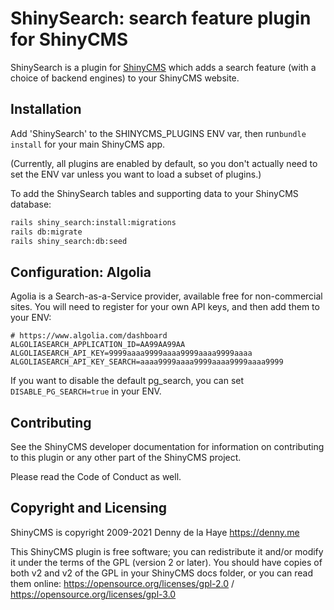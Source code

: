 # ShinySearch: search feature plugin for ShinyCMS

ShinySearch is a plugin for [ShinyCMS](https://shinycms.org) which adds a search feature (with a choice of backend engines) to your ShinyCMS website.


## Installation

Add 'ShinySearch' to the SHINYCMS_PLUGINS ENV var, then run`bundle install` for your main ShinyCMS app.

(Currently, all plugins are enabled by default, so you don't actually need to set the ENV var unless you want to load a subset of plugins.)

To add the ShinySearch tables and supporting data to your ShinyCMS database:
```bash
rails shiny_search:install:migrations
rails db:migrate
rails shiny_search:db:seed
```

## Configuration: Algolia

Agolia is a Search-as-a-Service provider, available free for non-commercial sites. You will need to register for your own API keys, and then add them to your ENV:
```
# https://www.algolia.com/dashboard
ALGOLIASEARCH_APPLICATION_ID=AA99AA99AA
ALGOLIASEARCH_API_KEY=9999aaaa9999aaaa9999aaaa9999aaaa
ALGOLIASEARCH_API_KEY_SEARCH=aaaa9999aaaa9999aaaa9999aaaa9999
```

If you want to disable the default pg_search, you can set `DISABLE_PG_SEARCH=true` in your ENV.


## Contributing

See the ShinyCMS developer documentation for information on contributing to this plugin or any other part of the ShinyCMS project.

Please read the Code of Conduct as well.


## Copyright and Licensing

ShinyCMS is copyright 2009-2021 Denny de la Haye https://denny.me

This ShinyCMS plugin is free software; you can redistribute it and/or modify it under the terms of the GPL (version 2 or later). You should have copies of both v2 and v2 of the GPL in your ShinyCMS docs folder, or you can read them online: https://opensource.org/licenses/gpl-2.0 / https://opensource.org/licenses/gpl-3.0
